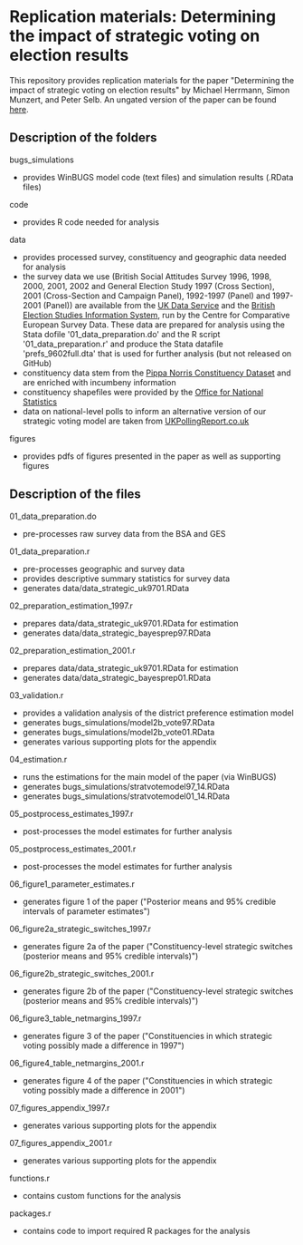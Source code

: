 # Replication materials: Determining the impact of strategic voting on election results

This repository provides replication materials for the paper "Determining the impact of strategic voting on election results" by Michael Herrmann, Simon Munzert, and Peter Selb. An ungated version of the paper can be found [here](http://papers.ssrn.com/sol3/papers.cfm?abstract_id=2127621).

## Description of the folders

bugs_simulations
- provides WinBUGS model code (text files) and simulation results (.RData files)

code
- provides R code needed for analysis

data
- provides processed survey, constituency and geographic data needed for analysis
- the survey data we use (British Social Attitudes Survey 1996, 1998, 2000, 2001, 2002 and General Election Study 1997 (Cross Section), 2001 (Cross-Section and Campaign Panel), 1992-1997 (Panel) and 1997-2001 (Panel)) are available from the [UK Data Service](http://discover.ukdataservice.ac.uk/series/?sn=200006) and the [British Election Studies Information System](http://www.besis.org/), run by the Centre for Comparative European Survey Data. These data are prepared for analysis using the Stata dofile '01_data_preparation.do' and the R script '01_data_preparation.r' and produce the Stata datafile 'prefs_9602full.dta' that is used for further analysis (but not released on GitHub)
- constituency data stem from the [Pippa Norris Constituency Dataset](http://www.hks.harvard.edu/fs/pnorris/Data/Data.htm) and are enriched with incumbeny information
- constituency shapefiles were provided by the [Office for National Statistics](http://www.ons.gov.uk/ons/index.html)
- data on national-level polls to inform an alternative version of our strategic voting model are taken from [UKPollingReport.co.uk](http://ukpollingreport.co.uk/)

figures
- provides pdfs of figures presented in the paper as well as supporting figures


## Description of the files

01_data_preparation.do
- pre-processes raw survey data from the BSA and GES

01_data_preparation.r
- pre-processes geographic and survey data 
- provides descriptive summary statistics for survey data
- generates data/data_strategic_uk9701.RData

02_preparation_estimation_1997.r
- prepares data/data_strategic_uk9701.RData for estimation
- generates data/data_strategic_bayesprep97.RData

02_preparation_estimation_2001.r
- prepares data/data_strategic_uk9701.RData for estimation
- generates data/data_strategic_bayesprep01.RData

03_validation.r
- provides a validation analysis of the district preference estimation model
- generates bugs_simulations/model2b_vote97.RData
- generates bugs_simulations/model2b_vote01.RData
- generates various supporting plots for the appendix

04_estimation.r
- runs the estimations for the main model of the paper (via WinBUGS)
- generates bugs_simulations/stratvotemodel97_14.RData
- generates bugs_simulations/stratvotemodel01_14.RData

05_postprocess_estimates_1997.r
- post-processes the model estimates for further analysis

05_postprocess_estimates_2001.r
- post-processes the model estimates for further analysis

06_figure1_parameter_estimates.r
- generates figure 1 of the paper ("Posterior means and 95% credible intervals of parameter estimates")

06_figure2a_strategic_switches_1997.r
- generates figure 2a of the paper ("Constituency-level strategic switches (posterior means and 95% credible intervals)")

06_figure2b_strategic_switches_2001.r
- generates figure 2b of the paper ("Constituency-level strategic switches (posterior means and 95% credible intervals)")

06_figure3_table_netmargins_1997.r
- generates figure 3 of the paper ("Constituencies in which strategic voting possibly made a difference in 1997")

06_figure4_table_netmargins_2001.r
- generates figure 4 of the paper ("Constituencies in which strategic voting possibly made a difference in 2001")

07_figures_appendix_1997.r
- generates various supporting plots for the appendix

07_figures_appendix_2001.r
- generates various supporting plots for the appendix

functions.r
- contains custom functions for the analysis

packages.r
- contains code to import required R packages for the analysis



